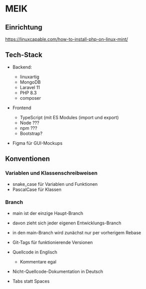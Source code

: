 # MEIK

## Einrichtung

https://linuxcapable.com/how-to-install-php-on-linux-mint/

## Tech-Stack

- Backend:
  - linuxartig
  - MongoDB
  - Laravel 11
  - PHP 8.3
  - composer
- Frontend
  - TypeScript (mit ES Modules (import und export)
  - Node ???
  - npm ???
  - Bootstrap?

- Figma für GUI-Mockups

## Konventionen

### Variablen und Klassenschreibweisen
- snake_case für Variablen und Funktionen
- PascalCase für Klassen

### Branch
- main ist der einzige Haupt-Branch
- davon zieht sich jeder eigenen Entwicklungs-Branch
- in den main-Branch wird zunächst nur per vorherigem Rebase
- Git-Tags für funktionierende Versionen

- Quellcode in Englisch
  - Kommentare egal

- Nicht-Quellcode-Dokumentation in Deutsch

- Tabs statt Spaces
